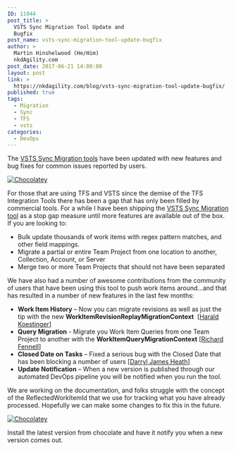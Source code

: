 ```yaml
---
ID: 11944
post_title: >
  VSTS Sync Migration Tool Update and
  Bugfix
post_name: vsts-sync-migration-tool-update-bugfix
author: >
  Martin Hinshelwood (He/Him)
  nkdAgility.com
post_date: 2017-06-21 14:08:00
layout: post
link: >
  https://nkdagility.com/blog/vsts-sync-migration-tool-update-bugfix/
published: true
tags:
  - Migration
  - Sync
  - TFS
  - vsts
categories:
  - DevOps
---
```

<p>The <a href="https://marketplace.visualstudio.com/items?itemName=nkdagility.vsts-sync-migration" target="_blank" rel="noopener noreferrer">VSTS Sync Migration tools</a> have been updated with new features and bug fixes for common issues reported by users.</p>
<p><a href="https://chocolatey.org/packages/vsts-sync-migrator/"><img src="https://camo.githubusercontent.com/30eda87c074e892c7b2126ffd0e6b1d3da7f710d/68747470733a2f2f696d672e736869656c64732e696f2f63686f636f6c617465792f762f767374732d73796e632d6d69677261746f722e737667" alt="Chocolatey" /></a></p>
<p>For those that are using TFS and VSTS since the demise of the TFS Integration Tools there has been a gap that has only been filled by commercial tools. For a while I have been shipping the <a href="https://marketplace.visualstudio.com/items?itemName=nkdagility.vsts-sync-migration" target="_blank" rel="noopener noreferrer">VSTS Sync Migration tool</a> as a stop gap measure until more features are available out of the box. If you are looking to:</p>
<ul>
	<li>Bulk update thousands of work items with regex pattern matches, and other field mappings.</li>
	<li>Migrate a partial or entire Team Project from one location to another, Collection, Account, or Server</li>
	<li>Merge two or more Team Projects that should not have been separated</li>
</ul>
<p>We have also had a number of awesome contributions from the community of users that have been using this tool to push work items around…and that has resulted in a number of new features in the last few months:</p>
<ul>
	<li><strong>Work Item History</strong> – Now you can migrate revisions as well as just the tip with the new <strong>WorkItemRevisionReplayMigrationContext</strong>  [<a href="https://github.com/hkoestin" target="_blank" rel="noopener noreferrer">Harald Koestinger</a>]</li>
	<li><strong>Query Migration</strong> - Migrate you Work Item Queries from one Team Project to another with the <strong>WorkItemQueryMigrationContext</strong> [<a href="https://github.com/rfennell" target="_blank" rel="noopener noreferrer">Richard Fennell</a>]</li>
	<li><strong>Closed Date on Tasks</strong> – Fixed a serious bug with the Closed Date that has been blocking a number of users [<a href="https://github.com/darryljamesheath" target="_blank" rel="noopener noreferrer">Darryl James Heath</a>]</li>
	<li><strong>Update Notification</strong> – When a new version is published through our automated DevOps pipeline you will be notified when you run the tool.</li>
</ul>
<p>We are working on the documentation, and folks struggle with the concept of the ReflectedWorkItemId that we use for tracking what you have already processed. Hopefully we can make some changes to fix this in the future.</p>
<p><a href="https://chocolatey.org/packages/vsts-sync-migrator/"><img src="https://camo.githubusercontent.com/30eda87c074e892c7b2126ffd0e6b1d3da7f710d/68747470733a2f2f696d672e736869656c64732e696f2f63686f636f6c617465792f762f767374732d73796e632d6d69677261746f722e737667" alt="Chocolatey" /></a></p>
<p>Install the latest version from chocolate and have it notify you when a new version comes out.</p>
